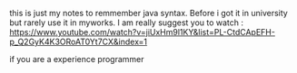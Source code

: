 this is just my notes to remmember java syntax. Before i got it in university but rarely use it in myworks. 
I am really suggest you to watch :
https://www.youtube.com/watch?v=jiUxHm9l1KY&list=PL-CtdCApEFH-p_Q2GyK4K3ORoAT0Yt7CX&index=1

if you are a experience programmer 